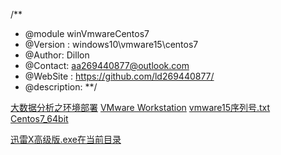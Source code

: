 /**
* @module winVmwareCentos7
* @Version :  windows10\vmware15\centos7
* @Author: Dillon
* @Contact: aa269440877@outlook.com
* @WebSite    :   https://github.com/ld269440877/
* @description: 
**/

[大数据分析之环境部署](大数据分析之环境部署.pdf)
[VMware Workstation](https://download3.vmware.com/software/wkst/file/VMware-workstation-full-15.5.0-14665864.exe)
[vmware15序列号.txt](vmware15序列号.txt)
[Centos7_64bit](http://isoredirect.centos.org/centos/7/isos/x86_64/CentOS-7-x86_64-DVD-1810.iso)

[迅雷X高级版.exe在当前目录](迅雷X高级版.exe)